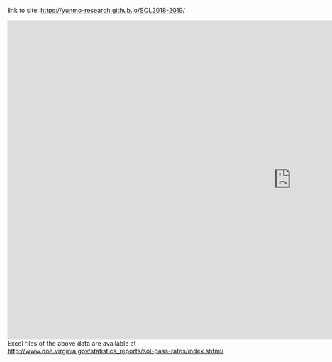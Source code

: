 
link to site: <a href="https://yunmo-research.github.io/SOL2018-2019/" target="_blank">https://yunmo-research.github.io/SOL2018-2019/</a>

<iframe src="https://public.tableau.com/views/SOL2018-19/Individual?:display_count=y&publish=yes&:toolbar=n&:origin=viz_share_link
amp;&:display_count=y&publish=yes&:origin=viz_share_link?:embed=y&amp;:display_count=yes&amp;publish=yes&amp;amp;:showVizHome=no" width="1280" height="720" scrolling="yes" class="iframe-class" frameborder="0"></iframe>

<br/>
Excel files of the above data are available at <a href="http://www.doe.virginia.gov/statistics_reports/sol-pass-rates/index.shtml" target="_blank">http://www.doe.virginia.gov/statistics_reports/sol-pass-rates/index.shtml/</a>
